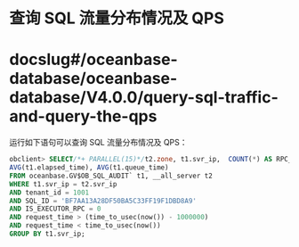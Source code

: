 # 查询 SQL 流量分布情况及 QPS

# docslug#/oceanbase-database/oceanbase-database/V4.0.0/query-sql-traffic-and-query-the-qps

运行如下语句可以查询 SQL 流量分布情况及 QPS：

```sql
obclient> SELECT/*+ PARALLEL(15)*/t2.zone, t1.svr_ip,  COUNT(*) AS RPC_COUNT,
AVG(t1.elapsed_time), AVG(t1.queue_time)  
FROM oceanbase.GV$OB_SQL_AUDIT` t1, __all_server t2  
WHERE t1.svr_ip = t2.svr_ip 
AND tenant_id = 1001
AND SQL_ID = 'BF7AA13A28DF50BA5C33FF19F1DBD8A9'
AND IS_EXECUTOR_RPC = 0    
AND request_time > (time_to_usec(now()) - 1000000)    
AND request_time < time_to_usec(now())
GROUP BY t1.svr_ip;
```
